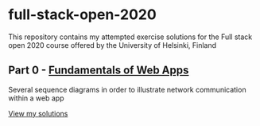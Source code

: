 # full-stack-open-2020
This repository contains my attempted exercise solutions for the Full stack open 2020 course offered by the University of Helsinki, Finland

## Part 0 - [Fundamentals of Web Apps](https://fullstackopen.com/en/part0)

Several sequence diagrams in order to illustrate network communication within a web app

[View my solutions](https://github.com/dominikehr/full-stack-open-2020/tree/master/part0)
